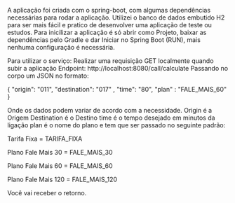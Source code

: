 A aplicação foi criada com o spring-boot, com algumas dependências necessárias para rodar a aplicação.
Utilizei o banco de dados embutido H2 para ser mais fácil e pratico de desenvolver uma aplicação de teste ou estudos. 
Para inicilizar a aplicação é só abrir como Projeto, baixar as dependências pelo Gradle e dar Iniciar no Spring Boot (RUN), mais nenhuma configuração é necessária.

Para utilizar o serviço:
Realizar uma requisição GET localmente quando subir a aplicação 
Endpoint: http://localhost:8080/call/calculate 
Passando no corpo um JSON no formato:

{
  "origin": "011",
  "destination": "017" ,
  "time": "80",
  "plan" : "FALE_MAIS_60"
}

Onde os dados podem variar de acordo com a necessidade.
Origin é a Origem
Destination é o Destino
time é o tempo desejado em minutos da ligação
plan é o nome do plano e tem que ser passado no seguinte padrão:

Tarifa Fixa = TARIFA_FIXA

Plano Fale Mais 30 = FALE_MAIS_30

Plano Fale Mais 60 = FALE_MAIS_60

Plano Fale Mais 120 =  FALE_MAIS_120


Você vai receber o retorno. 

